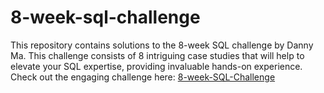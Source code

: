 # 8-week-sql-challenge
This repository contains solutions to the 8-week SQL challenge by Danny Ma. This challenge consists of 8 intriguing case studies that will help to elevate your SQL expertise, providing invaluable hands-on experience.<br>
Check out the engaging challenge here: [8-week-SQL-Challenge](https://8weeksqlchallenge.com/)

